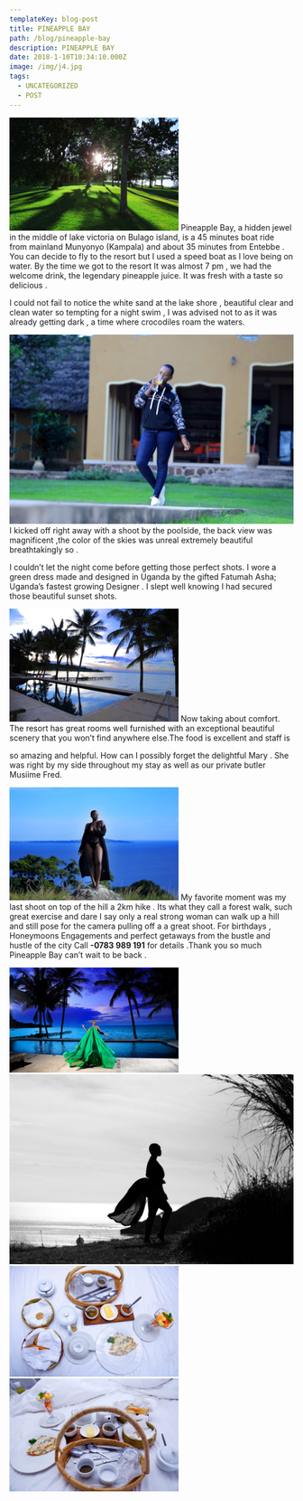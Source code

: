 ```yaml
---
templateKey: blog-post
title: PINEAPPLE BAY
path: /blog/pineapple-bay
description: PINEAPPLE BAY
date: 2018-1-10T10:34:10.000Z
image: /img/j4.jpg
tags:
  - UNCATEGORIZED
  - POST
---
```

<div id="body-content">
  <div class='piner'>
    <div class='pine1'></div>
    <div class='pine2'></div>
    <div class='pine3'></div>
    <div class='pine4'></div>
    <div class='pine5'></div>
    <div class='pine6'></div>
    <div class='pine7'></div>
    <div class='pine8'></div>
    <div class='pine9'></div>
    <div class='pine10'></div>
    <div class='pine11'></div>
  </div>
  <div class="p1">
    <p> <img src="./p1.jpg" alt="pine"/>
      Pineapple Bay, a hidden jewel in the middle of lake
      victoria on Bulago island, is a 45 minutes boat ride
      from mainland Munyonyo (Kampala) and about 35 minutes
      from Entebbe . You can decide to fly to the resort
      but I used a speed boat as I love being on water.
      By the time we got to the resort  It was almost 7 pm ,
      we had the welcome drink, the legendary pineapple juice.
      It was fresh with a taste so delicious .
      </p>
      <p>
      I could not fail to notice the white sand at the lake shore ,
      beautiful clear and clean water so tempting for a night swim , I was advised not to as it was already getting dark , a time where crocodiles roam the waters.
      </p>
  </div>
  <div class="p2">
      <p><img src="./p2.jpg" alt="pine"/>
        I kicked off right away with a shoot by the poolside, the back view was magnificent ,the color of the skies was unreal extremely beautiful breathtakingly so .
      </p>
      <p>
        I couldn’t let the night come before getting those perfect shots. I wore a green dress made and designed in Uganda by the gifted Fatumah Asha; Uganda’s fastest growing Designer . I slept well 
        knowing I had secured those beautiful sunset shots.
      </p>
  </div>
  <div class="p3">
    <p><img src="./p3.jpg" alt="pine"/>
    Now taking about comfort. The resort has  great rooms well furnished with an exceptional beautiful scenery that you won’t find anywhere else.The food is excellent and staff is
      </p>
      <p>
    so amazing and helpful. How can I possibly forget the delightful Mary . She was right by my side throughout my stay as well as our private butler Musiime Fred.
      </p>
    </div>
  </div>
    <div class="p4">
        <p> <img src="./p8.jpg" alt="pine"/>
        My favorite moment was my last shoot on top of the hill a 2km hike . Its what they call a forest walk, such great exercise and dare I say only a real strong woman can walk up a hill and still pose for the camera pulling off a  a great shoot.
        For birthdays , Honeymoons Engagements and perfect getaways from the bustle and hustle of the city  Call <strong>-0783 989 191</strong> for details .Thank you so much Pineapple Bay can’t wait to be back .
        </p>
  </div>
    <div class="mt-5 row o">
    <div class="col">
        <img src="./p4.jpg" alt="pine"/>
      </div>
      <div class="col">
        <img src="./p11.jpg" alt="pine"/>
      </div>
      <div class="col">
        <img src="./p10.jpg" alt="pine"/>
      </div>
      <div class="col">
        <img src="./p9.jpg" alt="pine"/>
      </div>
    </div>
</div>